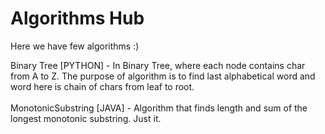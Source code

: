 # Algorithms Hub
Here we have few algorithms :)

Binary Tree [PYTHON] - In Binary Tree, where each node contains char from A to Z. The purpose of algorithm is to find last alphabetical word and word here is chain of chars from leaf to root. <br><br>
MonotonicSubstring [JAVA] - Algorithm that finds length and sum of the longest monotonic substring. Just it.
